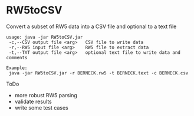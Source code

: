 # RW5toCSV
Convert a subset of RW5 data into a CSV file and optional to a text file
``````
usage: java -jar RW5toCSV.jar
 -c,--CSV output file <arg>   CSV file to write data
 -r,--RW5 input file <arg>    RW5 file to extract data
 -t,--TXT output file <arg>   optional text file to write data and comments
 
Example:
 java -jar RW5toCSV.jar -r BERNECK.rw5 -t BERNECK.text -c BERNECK.csv

``````

ToDo
* more robust RW5 parsing
* validate results
* write some test cases
